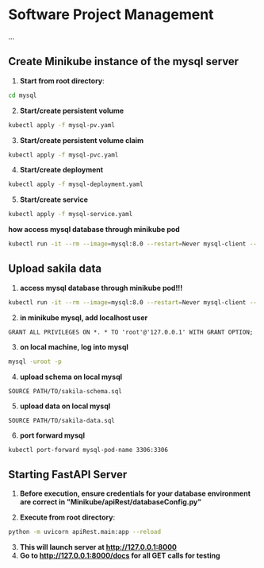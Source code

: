 # Software Project Management

...

## Create Minikube instance of the mysql server


1. **Start from root directory**:

```bash
cd mysql
```

2. **Start/create persistent volume**

```bash
kubectl apply -f mysql-pv.yaml
```

3. **Start/create persistent volume claim**
```bash
kubectl apply -f mysql-pvc.yaml
```

4. **Start/create deployment**
```bash
kubectl apply -f mysql-deployment.yaml
```

5. **Start/create service**
```bash
kubectl apply -f mysql-service.yaml
```

**how access mysql database through minikube pod**
```bash
kubectl run -it --rm --image=mysql:8.0 --restart=Never mysql-client -- mysql -h mysql --password="password"
```

## Upload sakila data

1. **access mysql database through minikube pod!!!**
```bash
kubectl run -it --rm --image=mysql:8.0 --restart=Never mysql-client -- mysql -h mysql --password="password"
```

2. **in minikube mysql, add localhost user**
```mysql
GRANT ALL PRIVILEGES ON *. * TO 'root'@'127.0.0.1' WITH GRANT OPTION;
```

3. **on local machine, log into mysql**
```bash
mysql -uroot -p
```

4. **upload schema on local mysql**
```mysql
SOURCE PATH/TO/sakila-schema.sql
```

5. **upload data on local mysql**
```mysql
SOURCE PATH/TO/sakila-data.sql
```

6. **port forward mysql**
```bash
kubectl port-forward mysql-pod-name 3306:3306
```

## Starting FastAPI Server

1. **Before execution, ensure credentials for your database environment are correct in "Minikube/apiRest/databaseConfig.py"**

2. **Execute from root directory**:

```bash
python -m uvicorn apiRest.main:app --reload
```

3. **This will launch server at http://127.0.0.1:8000**
4. **Go to http://127.0.0.1:8000/docs for all GET calls for testing**

